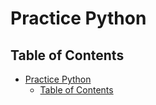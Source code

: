 # Practice Python

## Table of Contents

- [Practice Python](#practice-python)
  - [Table of Contents](#table-of-contents)
